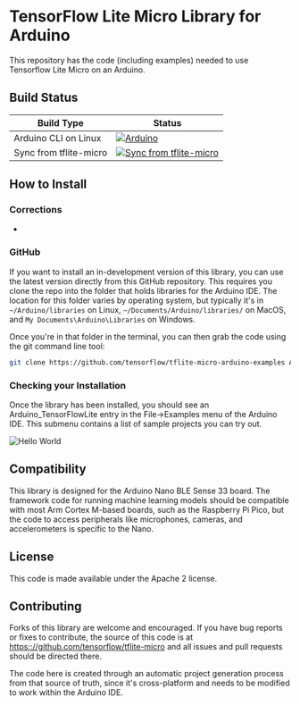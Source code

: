 # TensorFlow Lite Micro Library for Arduino

This repository has the code (including examples) needed to use Tensorflow Lite Micro on an Arduino.

## Build Status

Build Type          |     Status    |
---------------     | ------------- |
Arduino CLI on Linux  | [![Arduino](https://github.com/tensorflow/tflite-micro-arduino-examples/actions/workflows/ci.yml/badge.svg?event=schedule)](https://github.com/tensorflow/tflite-micro-arduino-examples/actions/workflows/ci.yml)
Sync from tflite-micro  | [![Sync from tflite-micro](https://github.com/tensorflow/tflite-micro-arduino-examples/actions/workflows/sync.yml/badge.svg)](https://github.com/tensorflow/tflite-micro-arduino-examples/actions/workflows/sync.yml)

## How to Install

### Corrections

- 


### GitHub

If you want to install an in-development version of this library, you can use the
latest version directly from this GitHub repository. This requires you clone the
repo into the folder that holds libraries for the Arduino IDE. The location for
this folder varies by operating system, but typically it's in
`~/Arduino/libraries` on Linux, `~/Documents/Arduino/libraries/` on MacOS, and
`My Documents\Arduino\Libraries` on Windows.

Once you're in that folder in the terminal, you can then grab the code using the
git command line tool:

```bash
git clone https://github.com/tensorflow/tflite-micro-arduino-examples Arduino_TensorFlowLite
```

### Checking your Installation

Once the library has been installed, you should see an Arduino_TensorFlowLite
entry in the File->Examples menu of the Arduino IDE. This submenu contains a list
of sample projects you can try out.

![Hello World](docs/hello_world_screenshot.png)

## Compatibility

This library is designed for the Arduino Nano BLE Sense 33 board. The framework
code for running machine learning models should be compatible with most Arm Cortex
M-based boards, such as the Raspberry Pi Pico, but the code to access peripherals
like microphones, cameras, and accelerometers is specific to the Nano.

## License

This code is made available under the Apache 2 license.

## Contributing

Forks of this library are welcome and encouraged. If you have bug reports or
fixes to contribute, the source of this code is at [https:://github.com/tensorflow/tflite-micro](github.com/tensorflow/tflite-micro)
and all issues and pull requests should be directed there.

The code here is created through an automatic project generation process from
that source of truth, since it's cross-platform and needs to be modified to
work within the Arduino IDE.